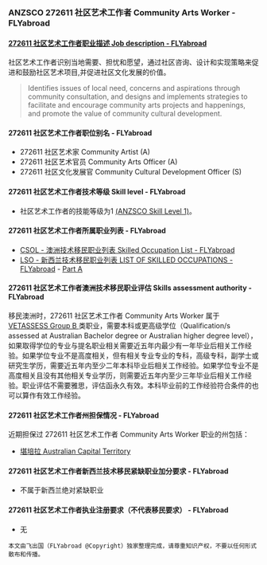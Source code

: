 ### ANZSCO 272611 社区艺术工作者	Community Arts Worker - FLYabroad ###

#### [272611 社区艺术工作者职业描述 Job description - FLYabroad](http://www.flyabroadvisa.com/anzsco/2726.html#272611)

社区艺术工作者识别当地需要、担忧和愿望，通过社区咨询、设计和实现策略来促进和鼓励社区艺术项目,并促进社区文化发展的价值。

> Identifies issues of local need, concerns and aspirations through community consultation, and designs and implements strategies to facilitate and encourage community arts projects and happenings, and promote the value of community cultural development.  

#### 272611 社区艺术工作者职位别名 - FLYabroad
 
- 272611 社区艺术家 Community Artist (A)
- 272611 社区艺术官员 Community Arts Officer (A)
- 272611 社区文化发展官 Community Cultural Development Officer (S)

#### 272611 社区艺术工作者技术等级 Skill level - FLYabroad

- 社区艺术工作者的技能等级为1 [(ANZSCO Skill Level 1)](http://www.flyabroadvisa.com/anzsco/)。

#### 272611 社区艺术工作者所属职业列表 - FLYabroad

- [CSOL - 澳洲技术移民职业列表 Skilled Occupation List - FLYabroad](http://www.flyabroadvisa.com/sol/)
- [LSO - 新西兰技术移民职业列表 LIST OF SKILLED OCCUPATIONS - FLYabroad](http://nz.flyabroadvisa.com/lso/) - [Part A](parta)

#### 272611 社区艺术工作者澳洲技术移民职业评估 Skills assessment authority - FLYabroad

移民澳洲时，272611 社区艺术工作者	Community Arts Worker 属于 [VETASSESS Group B ](http://www.flyabroadvisa.com/ass/vetassess.html)类职业，需要本科或更高级学位（Qualification/s assessed at Australian Bachelor degree or Australian higher degree level），如果取得学位的专业与提名职业相关需要近五年内最少有一年毕业后相关工作经验。如果学位专业不是高度相关，但有相关专业专业的专科，高级专科，副学士或研究生学历，需要近五年内至少二年本科毕业后相关工作经验。如果学位专业不是高度相关且没有其他相关专业学历，则需要近五年内至少三年毕业后相关工作经验。职业评估不需要雅思，评估函永久有效。本科毕业前的工作经验符合条件的也可以算作有效工作经验。

#### 272611 社区艺术工作者州担保情况 - FLYabroad

近期担保过 272611 社区艺术工作者	Community Arts Worker 职业的州包括：

- [堪培拉 Australian Capital Territory](http://www.flyabroadvisa.com/zdb/act.html)

#### 272611 社区艺术工作者新西兰技术移民紧缺职业加分要求 - FLYabroad

- 不属于新西兰绝对紧缺职业

#### 272611 社区艺术工作者执业注册要求（不代表移民要求） - FLYabroad

- 无

`本文由飞出国（FLYabroad @Copyright）独家整理完成，请尊重知识产权，不要以任何形式散布和传播。`